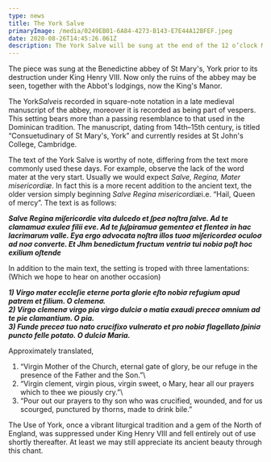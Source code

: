```yaml
---
type: news
title: The York Salve
primaryImage: /media/0249EB01-6A84-4273-B143-E7E44A12BFEF.jpeg
date: 2020-08-26T14:45:26.061Z
description: The York Salve will be sung at the end of the 12 o’clock Mass this Sunday.
---
```

The piece was sung at the Benedictine abbey of St Mary's, York prior to its destruction under King Henry VIII. Now only the ruins of the abbey may be seen, together with the Abbot's lodgings, now the King's Manor.

The York*Salve*is recorded in square-note notation in a late medieval manuscript of the abbey, moreover it is recorded as being part of vespers. This setting bears more than a passing resemblance to that used in the Dominican tradition. The manuscript, dating from 14th–15th century, is titled “Consuetudinary of St Mary's, York” and currently resides at St John's College, Cambridge. 

[](https://www.joh.cam.ac.uk/library/special_collections/manuscripts/medieval_manuscripts/medman/D_27.htm)The text of the York Salve is worthy of note, differing from the text more commonly used these days. For example, observe the lack of the word mater at the very start. Usually we would expect *Salve, Regina, Mater misericordiæ*. In fact this is a more recent addition to the ancient text, the older version simply beginning *Salve Regina misericordiæ*i.e. “Hail, Queen of mercy”. The text is as follows:

***Salve Regina miſericordie vita dulcedo et ſpeσ noſtra ſalve. Ad te clamamuσ exuleσ filii eve. Ad te ſuſpiramuσ gementeσ et flenteσ in hac lacrimarum valle. Eya ergo advocata noſtra illos tuoσ miſericordeσ oculoσ ad noσ converte. Et Jhm benedictum fructum ventriσ tui nobiσ poſt hoc exilium oſtende***

In addition to the main text, the setting is troped with three lamentations: (Which we hope to hear on another occasion)

***1) Virgo mater eccleſie eterne porta glorie eſto nobiσ refugium apud patrem et filium. O clemenσ.***\
***2) Virgo clemenσ virgo pia virgo dulciσ o matia exaudi preceσ omnium ad te pie clamantium. O pia.***\
***3) Funde preceσ tuo nato crucifixo vulnerato et pro nobiσ flagellato ſpiniσ puncto felle potato. O dulciσ Maria.***

Approximately translated,

1. “Virgin Mother of the Church, eternal gate of glory, be our refuge in the presence of the Father and the Son.”\
2. “Virgin clement, virgin pious, virgin sweet, o Mary, hear all our prayers which to thee we piously cry.”\
3. “Pour out our prayers to thy son who was crucified, wounded, and for us scourged, punctured by thorns, made to drink bile.”

The Use of York, once a vibrant liturgical tradition and a gem of the North of England, was suppressed under King Henry VIII and fell entirely out of use shortly thereafter. At least we may still appreciate its ancient beauty through this chant.
